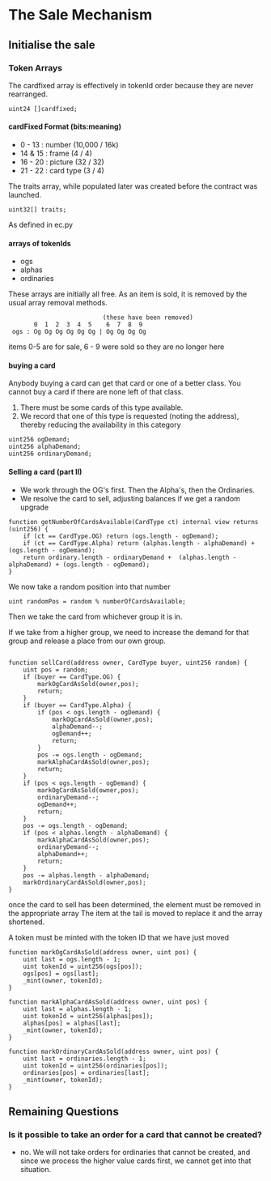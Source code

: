 # The Sale Mechanism

## Initialise the sale

### Token Arrays

The cardfixed array is effectively in tokenId order because they are never rearranged.

``` solidity
uint24 []cardfixed;
```

#### cardFixed Format (bits:meaning)

- 0 - 13  : number  (10,000 / 16k)
- 14 & 15 : frame   (4 / 4)
- 16 - 20 : picture (32 / 32)
- 21 - 22 : card type (3 / 4)

The traits array, while populated later was created before the contract was launched.

``` solidity
uint32[] traits;
```

As defined in ec.py

#### arrays of tokenIds

- ogs
- alphas
- ordinaries

These arrays are initially all free. As an item is sold, it is removed by the usual array removal methods.

``` text
                          (these have been removed)
       0  1  2  3  4  5    6  7  8  9
 ogs : Og Og Og Og Og Og | Og Og Og Og
 ```

 items 0-5 are for sale, 6 - 9 were sold so they are no longer here

#### buying a card

Anybody buying a card can get that card or one of a better class. You cannot buy a card if there are none left of that class.

1. There must be some cards of this type available.
2. We record that one of this type is requested (noting the address), thereby reducing the availability in this category

``` solidity
uint256 ogDemand;
uint256 alphaDemand;
uint256 ordinaryDemand;
```

#### Selling a card (part II)

- We work through the OG's first. Then the Alpha's, then the Ordinaries.
- We resolve the card to sell, adjusting balances if we get a random upgrade

``` solidity
function getNumberOfCardsAvailable(CardType ct) internal view returns (uint256) {
    if (ct == CardType.OG) return (ogs.length - ogDemand);
    if (ct == CardType.Alpha) return (alphas.length - alphaDemand) + (ogs.length - ogDemand);
    return ordinary.length - ordinaryDemand +  (alphas.length - alphaDemand) + (ogs.length - ogDemand);
}
```

We now take a random position into that number

``` solidity
uint randomPos = random % numberOfCardsAvailable;
```

Then we take the card from whichever group it is in.

If we take from a higher group, we need to increase the demand for that group and release a place from our own group.

``` solidity

function sellCard(address owner, CardType buyer, uint256 random) {
    uint pos = random;
    if (buyer == CardType.OG) {
        markOgCardAsSold(owner,pos);
        return;
    }
    if (buyer == CardType.Alpha) {
        if (pos < ogs.length - ogDemand) {
            markOgCardAsSold(owner,pos);
            alphaDemand--;
            ogDemand++;
            return;
        }
        pos -= ogs.length - ogDemand;
        markAlphaCardAsSold(owner,pos);
        return;
    }
    if (pos < ogs.length - ogDemand) {
        markOgCardAsSold(owner,pos);
        ordinaryDemand--;
        ogDemand++;
        return;
    }
    pos -= ogs.length - ogDemand;
    if (pos < alphas.length - alphaDemand) {
        markAlphaCardAsSold(owner,pos);
        ordinaryDemand--;
        alphaDemand++;
        return;
    }
    pos -= alphas.length - alphaDemand;
    markOrdinaryCardAsSold(owner,pos);
}
```

once the card to sell has been determined, the element must be removed in the appropriate array
The item at the tail is moved to replace it and the array shortened.

A token must be minted with the token ID that we have just moved

``` solidity
function markOgCardAsSold(address owner, uint pos) {
    uint last = ogs.length - 1;
    uint tokenId = uint256(ogs[pos]);
    ogs[pos] = ogs[last];
    _mint(owner, tokenId);
}

function markAlphaCardAsSold(address owner, uint pos) {
    uint last = alphas.length - 1;
    uint tokenId = uint256(alphas[pos]);
    alphas[pos] = alphas[last];
    _mint(owner, tokenId);
}

function markOrdinaryCardAsSold(address owner, uint pos) {
    uint last = ordinaries.length - 1;
    uint tokenId = uint256(ordinaries[pos]);
    ordinaries[pos] = ordinaries[last];
    _mint(owner, tokenId);
}
```

## Remaining Questions

### Is it possible to take an order for a card that cannot be created?

- no. We will not take orders for ordinaries that cannot be created, and since we process the higher value cards first, we cannot get into that situation.
